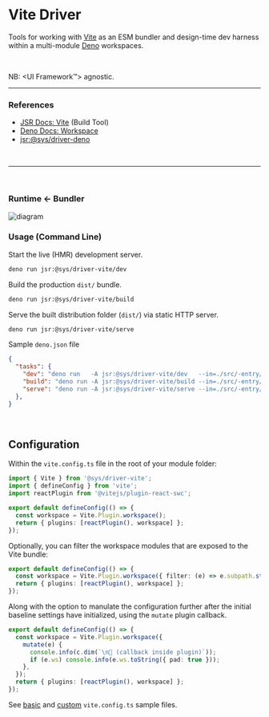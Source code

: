# Vite Driver

Tools for working with [Vite](https://vitejs.dev/) as an ESM bundler and design-time dev harness 
within a multi-module [Deno](https://docs.deno.com/) workspaces.

<p>&nbsp;<p>

NB: <UI Framework™️> agnostic.

---

### References

- [JSR Docs: Vite](https://jsr.io/docs/with/vite) (Build Tool)
- [Deno Docs: Workspace](https://docs.deno.com/runtime/fundamentals/workspaces/)
- [jsr:@sys/driver-deno](https://jsr.io/@sys/driver-deno) 


<p>&nbsp;<p>

---

<p>&nbsp;<p>

### Runtime ← Bundler

![diagram](https://wrpcd.net/cdn-cgi/imagedelivery/BXluQx4ige9GuW0Ia56BHw/a720851d-97c8-4feb-439c-6e4a41be6b00/original)


### Usage (Command Line)

Start the live (HMR) development server.
```bash
deno run jsr:@sys/driver-vite/dev
```

Build the production `dist/` bundle.
```bash
deno run jsr:@sys/driver-vite/build
```

Serve the built distribution folder (`dist/`) via static HTTP server.
```bash
deno run jsr:@sys/driver-vite/serve
```

Sample `deno.json` file
```json
{
  "tasks": {
    "dev": "deno run   -A jsr:@sys/driver-vite/dev   --in=./src/-entry/index.html",
    "build": "deno run -A jsr:@sys/driver-vite/build --in=./src/-entry/index.html",
    "serve": "deno run -A jsr:@sys/driver-vite/serve --in=./src/-entry/index.html"
  },
}
```


<p>&nbsp;<p>




## Configuration

Within the `vite.config.ts` file in the root of your module folder:

```ts
import { Vite } from '@sys/driver-vite';
import { defineConfig } from 'vite';
import reactPlugin from '@vitejs/plugin-react-swc';

export default defineConfig(() => {
  const workspace = Vite.Plugin.workspace();
  return { plugins: [reactPlugin(), workspace] };
});
```
 
Optionally, you can filter the workspace modules that are exposed
to the Vite bundle:
 
```ts
export default defineConfig(() => {
  const workspace = Vite.Plugin.workspace({ filter: (e) => e.subpath.startsWith('/client') });
  return { plugins: [reactPlugin(), workspace] };
});
```
 
Along with the option to manulate the configuration further after the initial
baseline settings have initialized, using the `mutate` plugin callback.

```ts
export default defineConfig(() => {
  const workspace = Vite.Plugin.workspace({ 
    mutate(e) {
      console.info(c.dim(`\n👋 (callback inside plugin)`));
      if (e.ws) console.info(e.ws.toString({ pad: true }));
    },
  });
  return { plugins: [reactPlugin(), workspace] };
});
```

See [basic](./vite.config.-sample.simple.ts) and [custom](./vite.config.-sample.custom.ts) `vite.config.ts` sample files.
